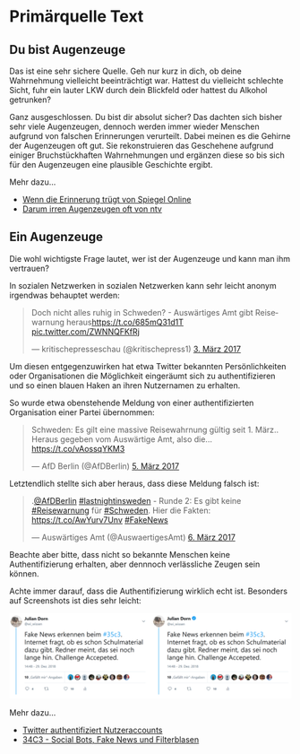 # Primärquelle Text

## Du bist Augenzeuge

Das ist eine sehr sichere Quelle. Geh nur kurz in dich, ob deine Wahrnehmung vielleicht beeinträchtigt war. Hattest du vielleicht schlechte Sicht, fuhr ein lauter LKW durch dein Blickfeld oder hattest du Alkohol getrunken?

Ganz ausgeschlossen. Du bist dir absolut sicher? Das dachten sich bisher sehr viele Augenzeugen, dennoch werden immer wieder Menschen aufgrund von falschen Erinnerungen verurteilt. Dabei meinen es die Gehirne der Augenzeugen oft gut. Sie rekonstruieren das Geschehene aufgrund einiger Bruchstückhaften Wahrnehmungen und ergänzen diese so bis sich für den Augenzeugen eine plausible Geschichte ergibt.

Mehr dazu...

* [Wenn die Erinnerung trügt von Spiegel Online](http://www.spiegel.de/wissenschaft/mensch/augenzeugen-wenn-die-erinnerung-truegt-a-927666.html)
* [Darum irren Augenzeugen oft von ntv](https://www.n-tv.de/wissen/Darum-irren-Augenzeugen-oft-article19951244.html)



## Ein Augenzeuge

Die wohl wichtigste Frage lautet, wer ist der Augenzeuge und kann man ihm vertrauen?

In sozialen Netzwerken in sozialen Netzwerken kann sehr leicht anonym irgendwas behauptet werden:

<blockquote class="twitter-tweet" data-lang="de"><p lang="de" dir="ltr">Doch nicht alles ruhig in Schweden? - Auswärtiges Amt gibt Reisewarnung heraus<a href="https://t.co/685mQ31d1T">https://t.co/685mQ31d1T</a> <a href="https://t.co/ZWNNQFKfRj">pic.twitter.com/ZWNNQFKfRj</a></p>&mdash; kritischepresseschau (@kritischepress1) <a href="https://twitter.com/kritischepress1/status/837745186579091456?ref_src=twsrc%5Etfw">3. März 2017</a></blockquote>
<script async src="https://platform.twitter.com/widgets.js" charset="utf-8"></script>

Um diesen entgegenzuwirken hat etwa Twitter bekannten Persönlichkeiten oder Organisationen die Möglichkeit eingeräumt sich zu authentifizieren und so einen blauen Haken an ihren Nutzernamen zu erhalten. 

So wurde etwa obenstehende Meldung von einer authentifizierten Organisation einer Partei übernommen:

<blockquote class="twitter-tweet" data-lang="de"><p lang="de" dir="ltr">Schweden: Es gilt eine massive Reisewahrnung gültig seit 1. März.. Heraus gegeben vom Auswärtige Amt, also die... <a href="https://t.co/vAossqYKM3">https://t.co/vAossqYKM3</a></p>&mdash; AfD Berlin (@AfDBerlin) <a href="https://twitter.com/AfDBerlin/status/838295787943694336?ref_src=twsrc%5Etfw">5. März 2017</a></blockquote>
<script async src="https://platform.twitter.com/widgets.js" charset="utf-8"></script>

Letztendlich stellte sich aber heraus, dass diese Meldung falsch ist:

<blockquote class="twitter-tweet" data-lang="de"><p lang="de" dir="ltr">.<a href="https://twitter.com/AfDBerlin?ref_src=twsrc%5Etfw">@AfDBerlin</a> <a href="https://twitter.com/hashtag/lastnightinsweden?src=hash&amp;ref_src=twsrc%5Etfw">#lastnightinsweden</a> - Runde 2: Es gibt keine <a href="https://twitter.com/hashtag/Reisewarnung?src=hash&amp;ref_src=twsrc%5Etfw">#Reisewarnung</a> für <a href="https://twitter.com/hashtag/Schweden?src=hash&amp;ref_src=twsrc%5Etfw">#Schweden</a>. Hier die Fakten: <a href="https://t.co/AwYurv7Unv">https://t.co/AwYurv7Unv</a> <a href="https://twitter.com/hashtag/FakeNews?src=hash&amp;ref_src=twsrc%5Etfw">#FakeNews</a></p>&mdash; Auswärtiges Amt (@AuswaertigesAmt) <a href="https://twitter.com/AuswaertigesAmt/status/838713142871994368?ref_src=twsrc%5Etfw">6. März 2017</a></blockquote>
<script async src="https://platform.twitter.com/widgets.js" charset="utf-8"></script>

Beachte aber bitte, dass nicht so bekannte Menschen keine Authentifizierung erhalten, aber dennnoch verlässliche Zeugen sein können. 

Achte immer darauf, dass die Authentifizierung wirklich echt ist. Besonders auf Screenshots ist dies sehr leicht:

![fakebadge](img/fakebadge.png)

Mehr dazu...

* [Twitter authentifiziert Nutzeraccounts](https://help.twitter.com/de/managing-your-account/about-twitter-verified-accounts)
* [34C3 - Social Bots, Fake News und Filterblasen](https://www.youtube.com/watch?v=6jNWl5d_DOk)

